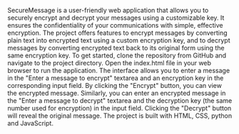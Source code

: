  SecureMessage is a user-friendly web application that allows you to securely encrypt and decrypt your messages using a customizable key. It ensures the confidentiality of your communications with simple, effective encryption. The project offers features to encrypt messages by converting plain text into encrypted text using a custom encryption key, and to decrypt messages by converting encrypted text back to its original form using the same encryption key.
To get started, clone the repository from GitHub and navigate to the project directory. Open the index.html file in your web browser to run the application. The interface allows you to enter a message in the "Enter a message to encrypt" textarea and an encryption key in the corresponding input field. By clicking the "Encrypt" button, you can view the encrypted message. Similarly, you can enter an encrypted message in the "Enter a message to decrypt" textarea and the decryption key (the same number used for encryption) in the input field. Clicking the "Decrypt" button will reveal the original message.
 The project is built with HTML, CSS, python and JavaScript. 
